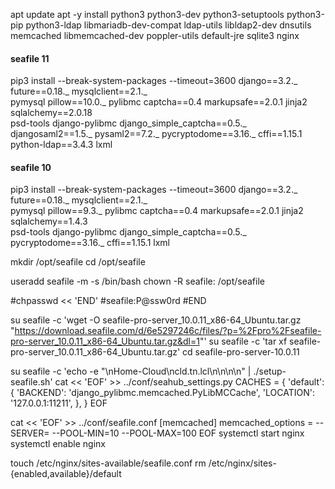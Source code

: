 apt update
apt -y install python3 python3-dev python3-setuptools python3-pip python3-ldap libmariadb-dev-compat ldap-utils libldap2-dev dnsutils memcached libmemcached-dev poppler-utils default-jre sqlite3 nginx

#### seafile 11

pip3 install --break-system-packages --timeout=3600 django==3.2._ future==0.18._ mysqlclient==2.1._ \
 pymysql pillow==10.0._ pylibmc captcha==0.4 markupsafe==2.0.1 jinja2 sqlalchemy==2.0.18 \
 psd-tools django-pylibmc django_simple_captcha==0.5._ djangosaml2==1.5._ pysaml2==7.2._ pycryptodome==3.16._ cffi==1.15.1 python-ldap==3.4.3 lxml

#### seafile 10

pip3 install --break-system-packages --timeout=3600 django==3.2._ future==0.18._ mysqlclient==2.1._ \
 pymysql pillow==9.3._ pylibmc captcha==0.4 markupsafe==2.0.1 jinja2 sqlalchemy==1.4.3 \
 psd-tools django-pylibmc django_simple_captcha==0.5._ pycryptodome==3.16._ cffi==1.15.1 lxml

mkdir /opt/seafile
cd /opt/seafile

useradd seafile -m -s /bin/bash
chown -R seafile: /opt/seafile

#chpasswd << 'END'
#seafile:P@ssw0rd
#END

su seafile -c 'wget -O seafile-pro-server_10.0.11_x86-64_Ubuntu.tar.gz "https://download.seafile.com/d/6e5297246c/files/?p=%2Fpro%2Fseafile-pro-server_10.0.11_x86-64_Ubuntu.tar.gz&dl=1"'
su seafile -c 'tar xf seafile-pro-server_10.0.11_x86-64_Ubuntu.tar.gz'
cd seafile-pro-server-10.0.11

su seafile -c 'echo -e "\nHome-Cloud\ncld.tn.lcl\n\n\n\n" | ./setup-seafile.sh'
cat << 'EOF' >> ../conf/seahub_settings.py
CACHES = {
'default': {
'BACKEND': 'django_pylibmc.memcached.PyLibMCCache',
'LOCATION': '127.0.0.1:11211',
},
}
EOF

cat << 'EOF' >> ../conf/seafile.conf
[memcached]
memcached_options = --SERVER=<the IP of Memcached Server> --POOL-MIN=10 --POOL-MAX=100
EOF
systemctl start nginx
systemctl enable nginx

touch /etc/nginx/sites-available/seafile.conf
rm /etc/nginx/sites-{enabled,available}/default
